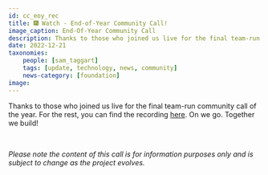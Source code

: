 ```yaml
---
id: cc_eoy_rec
title: 🎆 Watch - End-of-Year Community Call!
image_caption: End-Of-Year Community Call
description: Thanks to those who joined us live for the final team-run community call of the year. For the rest, you can find the recording here.
date: 2022-12-21
taxonomies:
    people: [sam_taggart]
    tags: [update, technology, news, community]
    news-category: [foundation]
image: 
---
```


Thanks to those who joined us live for the final team-run community call of the year. For the rest, you can find the recording [here](https://forum.threefold.io/t/end-of-year-2022-community-call-recording/3636). On we go. Together we build!

<br/>

_Please note the content of this call is for information purposes only and is subject to change as the project evolves._